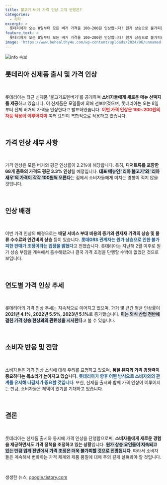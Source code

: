 ```yaml
---
title: 불고기 버거 가격 인상 고객 반응은?
categories:
  - 기타
excerpt: >
  롯데리아가 오는 8일부터 모든 버거 가격을 100~200원 인상합니다! 원가 상승으로 불가피한 결정이라는 롯데GRS의 설명. 고객들이 가장 사랑하는 불고기버거 및 새우버거 가격도 오른다고 하니, 미리 체크해보세요!
feature_text: >
  롯데리아가 오는 8일부터 모든 버거 가격을 100~200원 인상합니다! 원가 상승으로 불가피한 결정이라는 롯데GRS의 설명. 고객들이 가장 사랑하는 불고기버거 및 새우버거 가격도 오른다고 하니, 미리 체크해보세요!
image: 'https://www.behealthy4u.com/wp-content/uploads/2024/06/unnamed-file.png'
---
```


<p><img src="https://www.behealthy4u.com/wp-content/uploads/2024/06/unnamed-file.png" alt="info 속보" /></p>

<h2 data-ke-size="size26">롯데리아 신제품 출시 및 가격 인상</h2>

<p data-ke-size="size16">&nbsp;</p>

<p>롯데리아는 최근 신제품 '불고기포텐버거'를 공개하며 <strong>소비자들에게 새로운 메뉴 선택지를 제공</strong>하고 있습니다. 이 신제품은 모델들에 의해 선보여졌으며, 롯데리아는 오는 8일부터 전체 버거의 가격을 인상한다고 발표하였습니다. <b><span style="color: #ee2323;">이번 가격 인상은 100~200원의 차등 적용이 이루어지며</span></b> 여러 요인이 복합적으로 작용하고 있습니다. </p>

<p data-ke-size="size16">&nbsp;</p>

<h2 data-ke-size="size26">가격 인상 세부 사항</h2>

<p data-ke-size="size16">&nbsp;</p>

<p>가격 인상은 모든 버거의 평균 인상률이 2.2%에 해당합니다. 특히, <strong>디저트류를 포함한 68개 품목의 가격도 평균 3.3% 인상</strong>될 예정입니다. <b><span style="background-color: #21538527;">대표 메뉴인 '리아 불고기'와 '리아 새우'의 가격이 각각 100원씩 오른다</span></b>는 점에서 소비자들에게 미치는 영향이 적지 않을 것입니다. </p>

<p data-ke-size="size16">&nbsp;</p>

<h2 data-ke-size="size26">인상 배경</h2>

<p data-ke-size="size16">&nbsp;</p>

<p>이번 가격 인상의 배경으로는 <strong>배달 서비스 부대 비용의 증가와 원자재 가격의 상승 및 물류 수수료와 인건비의 상승</strong> 등이 있습니다. <b><span style="color: #1a5490;">롯데GRS 관계자는 원가 상승으로 인한 불가피한 판매가 조정이라는 입장을 밝혔다</span></b>고 전했습니다. 롯데리아는 지난해 2월 이후로 원가 상승 부담을 계속해서 흡수해왔으나 결국 가격 조정을 단행할 수밖에 없었던 것으로 보입니다.</p>

<p data-ke-size="size16">&nbsp;</p>

<h2 data-ke-size="size26">연도별 가격 인상 추세</h2>

<p data-ke-size="size16">&nbsp;</p>

<p>롯데리아의 가격 인상 추세는 지속적으로 이어지고 있으며, 과거 몇 년간 평균 인상률이 <strong>2021년 4.1%, 2022년 5.5%, 2023년 5.1%</strong>로 증가했습니다. <b><span style="background-color: #21538527;">이는 외식 산업 전반에 걸친 가격 상승 현상과의 관련성을 시사한다</span></b>고 볼 수 있습니다. </p>

<p data-ke-size="size16">&nbsp;</p>

<h2 data-ke-size="size26">소비자 반응 및 전망</h2>

<p data-ke-size="size16">&nbsp;</p>

<p>소비자들은 가격 인상 소식에 대해 우려를 표명하고 있으며, <strong>품질 유지와 가격 경쟁력이 중요하다는 목소리가 높아지고 있습니다</strong>. <b><span style="color: #1a5490;">롯데리아가 향후 어떤 방식으로 소비자와의 관계를 유지해 나갈지가 중요할 것입니다</span></b>. 또한, 신제품 출시와 함께 가격 인상이 이루어지는 만큼, 소비자들은 혜택이 있기를 기대하고 있습니다. </p>

<p data-ke-size="size16">&nbsp;</p>

<h2 data-ke-size="size26">결론</h2>

<p data-ke-size="size16">&nbsp;</p>

<p>롯데리아는 신제품 출시와 동시에 가격 인상을 단행함으로써, <strong>소비자들에게 새로운 경험을 제공하면서도 가격 정책을 조정하고 있는 상황</strong>입니다. <b><span style="background-color: #21538527;">원가 상승 요인들이 지속되고 있는 만큼 업계 전반에서 가격 조정은 더욱 불가피할 것으로 전망됩니다</span></b>. 따라서 소비자들은 계속해서 변화하는 가격 체계와 제품 품질에 대해 주의 깊게 살펴봐야 할 것입니다.</p>

<p data-ke-size="size16">&nbsp;</p>
생생한 뉴스, <a href="https://qoogle.tistory.com" rel="dofollow">qoogle.tistory.com</a>


